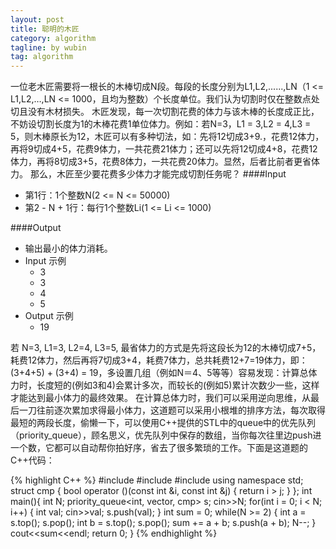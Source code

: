 ```yaml
---
layout: post
title: 聪明的木匠
category: algorithm
tagline: by wubin
tag: algorithm
---
```


一位老木匠需要将一根长的木棒切成N段。每段的长度分别为L1,L2,......,LN（1 <= L1,L2,…,LN <= 1000，且均为整数）个长度单位。我们认为切割时仅在整数点处切且没有木材损失。
木匠发现，每一次切割花费的体力与该木棒的长度成正比，不妨设切割长度为1的木棒花费1单位体力。例如：若N=3，L1 = 3,L2 = 4,L3 = 5，则木棒原长为12，木匠可以有多种切法，如：先将12切成3+9.，花费12体力，再将9切成4+5，花费9体力，一共花费21体力；还可以先将12切成4+8，花费12体力，再将8切成3+5，花费8体力，一共花费20体力。显然，后者比前者更省体力。
那么，木匠至少要花费多少体力才能完成切割任务呢？
####Input
* 第1行：1个整数N(2 <= N <= 50000)
* 第2 - N + 1行：每行1个整数Li(1 <= Li <= 1000)



####Output
* 输出最小的体力消耗。
* Input 示例
    * 3
	* 3
	* 4
	* 5
* Output 示例
	* 19

若 N=3, L1=3, L2=4, L3=5, 最省体力的方式是先将这段长为12的木棒切成7+5，耗费12体力，然后再将7切成3+4，耗费7体力，总共耗费12+7=19体力，即：(3+4+5) + (3+4) = 19，多设置几组（例如N＝4、5等等）容易发现：计算总体力时，长度短的(例如3和4)会累计多次，而较长的(例如5)累计次数少一些，这样才能达到最小体力的最终效果。
在计算总体力时，我们可以采用逆向思维，从最后一刀往前逐次累加求得最小体力，这道题可以采用小根堆的排序方法，每次取得最短的两段长度，偷懒一下，可以使用C++提供的STL中的queue中的优先队列（priority_queue），顾名思义，优先队列中保存的数组，当你每次往里边push进一个数，它都可以自动帮你拍好序，省去了很多繁琐的工作。下面是这道题的C++代码：

{% highlight C++ %}
#include<iostream>
#include<queue>
#include<vector>
using namespace std;
struct cmp {
	bool operator ()(const int &i, const int &j) {
		return i > j;
		}
};
int main(){
	int N;
	priority_queue<int, vector<int>, cmp> s;
	cin>>N;
	for(int i = 0; i < N; i++) {
		int val;
		cin>>val;
		s.push(val);
	}
	int sum = 0;
	while(N >= 2) {
		int a = s.top();
		s.pop();
		int b = s.top();
		s.pop();
		sum += a + b;
		s.push(a + b);
		N--;
	}
	cout<<sum<<endl;
	return 0;
}
{% endhighlight %}
